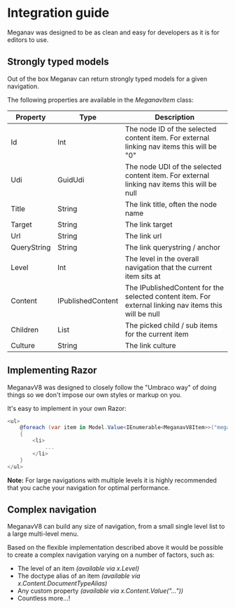 # Integration guide

Meganav was designed to be as clean and easy for developers as it is for editors to use.

## Strongly typed models

Out of the box Meganav can return strongly typed models for a given navigation.

The following properties are available in the _MeganavItem_ class:

| Property          | Type              | Description |
|-------------------|-------------------|-------------|
| Id                | Int               | The node ID of the selected content item. For external linking nav items this will be "0" |
| Udi               | GuidUdi           | The node UDI of the selected content item. For external linking nav items this will be null |
| Title             | String            | The link title, often the node name |
| Target            | String            | The link target |
| Url               | String            | The link url |
| QueryString       | String            | The link querystring / anchor |
| Level             | Int               | The level in the overall navigation that the current item sits at |
| Content           | IPublishedContent | The IPublishedContent for the selected content item. For external linking nav items this will be null |
| Children          | List              | The picked child / sub items for the current item |
| Culture           | String            | The link culture

## Implementing Razor

MeganavV8 was designed to closely follow the "Umbraco way" of doing things so we don't impose our own styles or markup on you.

It's easy to implement in your own Razor:

```csharp
<ul>
    @foreach (var item in Model.Value<IEnumerable<MeganavV8Item>>("megaNavV8"))
    {
        <li>
            ...
        </li>
    }
</ul>
```

**Note:** For large navigations with multiple levels it is highly recommended that you cache your navigation for optimal performance.

## Complex navigation

MeganavV8 can build any size of navigation, from a small single level list to a large multi-level menu.

Based on the flexible implementation described above it would be possible to create a complex navigation varying on a number of factors, such as:

* The level of an item _(available via x.Level)_
* The doctype alias of an item _(available via x.Content.DocumentTypeAlias)_
* Any custom property _(available via x.Content.Value("..."))_
* Countless more...!
